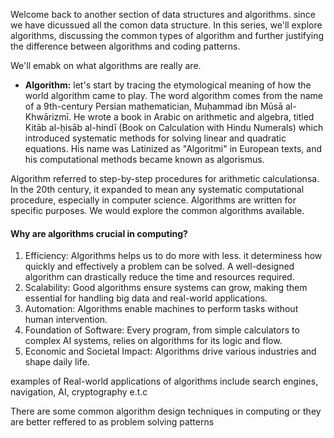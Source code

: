 Welcome back to another section of data structures and algorithms. since we have dicussued all the comon data structure. In this series, we'll explore algorithms, discussing the common types of algorithm and further justifying the difference between algorithms and coding patterns.

We'll emabk on what algorithms are really are. 
- **Algorithm:** let's start by tracing the etymological meaning of how the world algorithm came to play. The word algorithm comes from the name of a 9th-century Persian mathematician, Muḥammad ibn Mūsā al-Khwārizmī. He wrote a book in Arabic on arithmetic and algebra, titled Kitāb al-ḥisāb al-hindī (Book on Calculation with Hindu Numerals) which introduced systematic methods for solving linear and quadratic equations. His name was Latinized as "Algoritmi" in European texts, and his computational methods became known as algorismus.

Algorithm referred to step-by-step procedures for arithmetic calculationsa. In the 20th century, it expanded to mean any systematic computational procedure, especially in computer science. Algorithms are written for specific purposes. We would explore the common algorithms available.

#### Why are algorithms crucial in computing?
1. Efficiency:  Algorithms helps us to do more with less. it determiness how quickly and effectively a problem can be solved. A well-designed algorithm can drastically reduce the time and resources required.
2. Scalability: Good algorithms ensure systems can grow, making them essential for handling big data and real-world applications.
3. Automation: Algorithms enable machines to perform tasks without human intervention.
4. Foundation of Software: Every program, from simple calculators to complex AI systems, relies on algorithms for its logic and flow.
5. Economic and Societal Impact: Algorithms drive various industries and shape daily life.

examples of Real-world applications of algorithms include search engines, navigation, AI, cryptography e.t.c


There are some common algorithm design techniques in computing or they are better reffered to as problem solving patterns